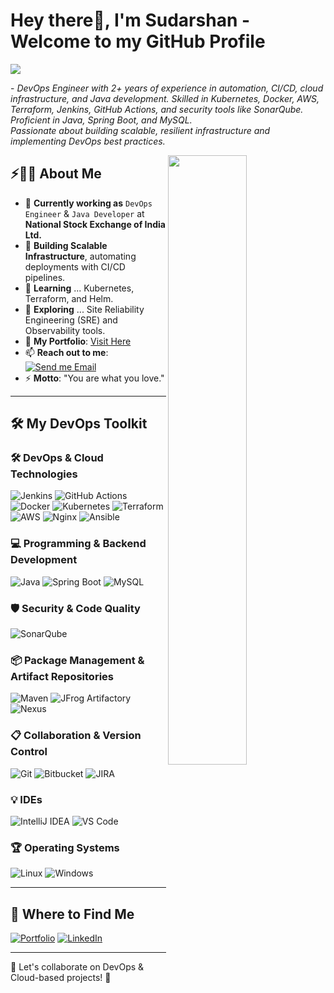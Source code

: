 # Hey there👋, I'm Sudarshan - Welcome to my GitHub Profile

<img src="https://readme-typing-svg.herokuapp.com/?font=Architects+Daughter&color=0FA3B1&size=25&center=false&lines=hey!+its+Sudarshan...;DevOps+Engineer...;Java+Developer...."/>

<p>- <i>DevOps Engineer with 2+ years of experience in automation, CI/CD, cloud infrastructure, and Java development.
   Skilled in Kubernetes, Docker, AWS, Terraform, Jenkins, GitHub Actions, and security tools like SonarQube. Proficient in Java, Spring Boot, and MySQL.<br/>
   Passionate about building scalable, resilient infrastructure and implementing DevOps best practices.</i></p>

<img src="https://user-images.githubusercontent.com/89788120/167628634-549d2bdd-609e-4275-85af-1e1974da64ca.gif" width="50%" align="right" />

## ⚡🙋‍♂️ About Me

- 🔧 **Currently working as** `DevOps Engineer` & `Java Developer` at **National Stock Exchange of India Ltd.**
- 🚀 **Building Scalable Infrastructure**, automating deployments with CI/CD pipelines.
- 📖 **Learning** ... Kubernetes, Terraform, and Helm.
- 📡 **Exploring** ... Site Reliability Engineering (SRE) and Observability tools.
- 🔗 **My Portfolio**: [Visit Here](https://sudarshangawande.com/)
- 📫 **Reach out to me**: [![Send me Email](https://img.shields.io/static/v1?label=email&message=sudarshan&color=EA4335&style=flat-square)](mailto:sudarshangawande98@gmail.com)
- ⚡ **Motto**: "You are what you love."

<hr>

## 🛠️ My DevOps Toolkit

### 🛠️ DevOps & Cloud Technologies
![Jenkins](https://img.shields.io/badge/Jenkins-%232C5263.svg?style=for-the-badge&logo=jenkins&logoColor=white)
![GitHub Actions](https://img.shields.io/badge/GitHub_Actions-%232C5263.svg?style=for-the-badge&logo=githubactions&logoColor=white)
![Docker](https://img.shields.io/badge/Docker-%230db7ed.svg?style=for-the-badge&logo=docker&logoColor=white)
![Kubernetes](https://img.shields.io/badge/Kubernetes-%230db7ed.svg?style=for-the-badge&logo=kubernetes&logoColor=white)
![Terraform](https://img.shields.io/badge/Terraform-%235835CC.svg?style=for-the-badge&logo=terraform&logoColor=white)
![AWS](https://img.shields.io/badge/AWS-%23FF9900.svg?style=for-the-badge&logo=amazon-aws&logoColor=white)
![Nginx](https://img.shields.io/badge/Nginx-%23009639.svg?style=for-the-badge&logo=nginx&logoColor=white)
![Ansible](https://img.shields.io/badge/Ansible-%23EE0000.svg?style=for-the-badge&logo=ansible&logoColor=white)

### 💻 Programming & Backend Development
![Java](https://img.shields.io/badge/Java-%23ED8B00.svg?style=for-the-badge&logo=openjdk&logoColor=white)
![Spring Boot](https://img.shields.io/badge/Spring_Boot-%236DB33F.svg?style=for-the-badge&logo=spring-boot&logoColor=white)
![MySQL](https://img.shields.io/badge/MySQL-%234479A1.svg?style=for-the-badge&logo=mysql&logoColor=white)

### 🛡️ Security & Code Quality
![SonarQube](https://img.shields.io/badge/SonarQube-black?style=for-the-badge&logo=sonarqube&logoColor=4E9BCD)

### 📦 Package Management & Artifact Repositories
![Maven](https://img.shields.io/badge/Maven-%23007396.svg?style=for-the-badge&logo=apache-maven&logoColor=white)
![JFrog Artifactory](https://img.shields.io/badge/JFrog%20Artifactory-%2300A150.svg?style=for-the-badge&logo=jfrog&logoColor=white)
![Nexus](https://img.shields.io/badge/Nexus-%23000000.svg?style=for-the-badge&logo=sonatype&logoColor=white)

### 📋 Collaboration & Version Control
![Git](https://img.shields.io/badge/Git-%23F05033.svg?style=for-the-badge&logo=git&logoColor=white)
![Bitbucket](https://img.shields.io/badge/Bitbucket-%230047B3.svg?style=for-the-badge&logo=bitbucket&logoColor=white)
![JIRA](https://img.shields.io/badge/JIRA-%230052CC.svg?style=for-the-badge&logo=jira&logoColor=white)

### 💡 IDEs
![IntelliJ IDEA](https://img.shields.io/badge/IntelliJIDEA-000000.svg?style=for-the-badge&logo=intellij-idea&logoColor=white)
![VS Code](https://img.shields.io/badge/VS_Code-0078d7.svg?style=for-the-badge&logo=visual-studio-code&logoColor=white)

### 🏆 Operating Systems
![Linux](https://img.shields.io/badge/Linux-FCC624?style=for-the-badge&logo=linux&logoColor=black)
![Windows](https://img.shields.io/badge/Windows-0078D6?style=for-the-badge&logo=windows&logoColor=white)

<hr>

## 🚀 Where to Find Me

<p>
 <a href="https://sudarshangawande.com/" target="_blank"><img alt="Portfolio" src="https://img.shields.io/badge/Portfolio-%2312100E.svg?&style=for-the-badge&logo=Google-Chrome&logoColor=white" /></a>
 <a href="https://www.linkedin.com/in/sudarshan-gawande/" target="_blank"><img alt="LinkedIn" src="https://img.shields.io/badge/linkedin-%230077B5.svg?&style=for-the-badge&logo=linkedin&logoColor=white" /></a>
</p>

---

💬 Let's collaborate on DevOps & Cloud-based projects! 🚀
